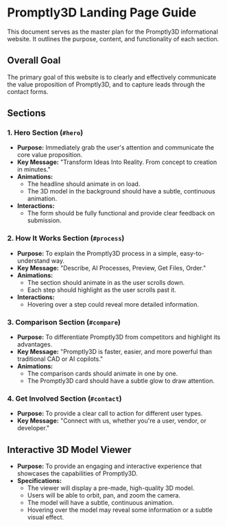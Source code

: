 
# Promptly3D Landing Page Guide

This document serves as the master plan for the Promptly3D informational website. It outlines the purpose, content, and functionality of each section.

## Overall Goal

The primary goal of this website is to clearly and effectively communicate the value proposition of Promptly3D, and to capture leads through the contact forms.

## Sections

### 1. Hero Section (`#hero`)

- **Purpose:** Immediately grab the user's attention and communicate the core value proposition.
- **Key Message:** "Transform Ideas Into Reality. From concept to creation in minutes."
- **Animations:**
    - The headline should animate in on load.
    - The 3D model in the background should have a subtle, continuous animation.
- **Interactions:**
    - The form should be fully functional and provide clear feedback on submission.

### 2. How It Works Section (`#process`)

- **Purpose:** To explain the Promptly3D process in a simple, easy-to-understand way.
- **Key Message:** "Describe, AI Processes, Preview, Get Files, Order."
- **Animations:**
    - The section should animate in as the user scrolls down.
    - Each step should highlight as the user scrolls past it.
- **Interactions:**
    - Hovering over a step could reveal more detailed information.

### 3. Comparison Section (`#compare`)

- **Purpose:** To differentiate Promptly3D from competitors and highlight its advantages.
- **Key Message:** "Promptly3D is faster, easier, and more powerful than traditional CAD or AI copilots."
- **Animations:**
    - The comparison cards should animate in one by one.
    - The Promptly3D card should have a subtle glow to draw attention.

### 4. Get Involved Section (`#contact`)

- **Purpose:** To provide a clear call to action for different user types.
- **Key Message:** "Connect with us, whether you're a user, vendor, or developer."

## Interactive 3D Model Viewer

- **Purpose:** To provide an engaging and interactive experience that showcases the capabilities of Promptly3D.
- **Specifications:**
    - The viewer will display a pre-made, high-quality 3D model.
    - Users will be able to orbit, pan, and zoom the camera.
    - The model will have a subtle, continuous animation.
    - Hovering over the model may reveal some information or a subtle visual effect.
